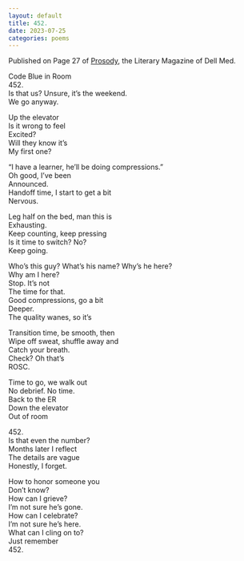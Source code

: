 ```yaml
---
layout: default
title: 452.
date: 2023-07-25
categories: poems
---
```


Published on Page 27 of [Prosody](https://issuu.com/dellmedschool/docs/prosody-magazine-official-4.6.24-edit), the Literary Magazine of Dell Med.

Code Blue in Room\
452.\
Is that us? Unsure, it’s the weekend.\
We go anyway.

Up the elevator\
Is it wrong to feel\
Excited?\
Will they know it’s\
My first one?

“I have a learner, he’ll be doing compressions.”\
Oh good, I’ve been\
Announced.\
Handoff time, I start to get a bit\
Nervous.

Leg half on the bed, man this is\
Exhausting.\
Keep counting, keep pressing\
Is it time to switch? No?\
Keep going.

Who’s this guy? What’s his name? Why’s he here?\
Why am I here?\
Stop. It’s not\
The time for that.\
Good compressions, go a bit\
Deeper.\
The quality wanes, so it’s

Transition time, be smooth, then\
Wipe off sweat, shuffle away and\
Catch your breath.\
Check? Oh that’s\
ROSC.

Time to go, we walk out\
No debrief. No time.\
Back to the ER\
Down the elevator\
Out of room

452.\
Is that even the number?\
Months later I reflect\
The details are vague\
Honestly, I forget.

How to honor someone you\
Don’t know?\
How can I grieve?\
I’m not sure he’s gone.\
How can I celebrate?\
I’m not sure he’s here.\
What can I cling on to?\
Just remember\
452.